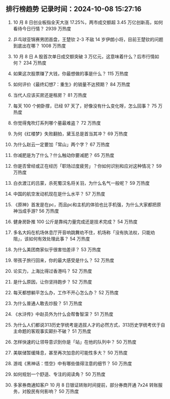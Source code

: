 
## 排行榜趋势 记录时间：2024-10-08 15:27:16
  
  1. 10 月 8 日创业板指全天大涨 17.25%，两市成交额超 3.45 万亿创新高，如何看待今日行情？ 2939 万热度
    
  2. 乒乓球亚锦赛男团首盘，王楚钦 2-3 不敌 14 岁伊朗小将，目前王楚钦的问题到底出在哪？ 1008 万热度
    
  3. 10 月 8 日 A 股首次单日成交额突破 3 万亿元，这意味着什么？后市行情如何？ 234 万热度
    
  4. 如果这次股票赚了大钱，你最想做的事是什么？ 115 万热度
    
  5. 如何评价《最终幻想7：重生》的销量不达预期？ 84 万热度
    
  6. 当代人应该买房还是租房？ 81 万热度
    
  7. 每天 100 个俯卧撑，已经 97 天了，好像没有什么变化呀，怎么回事？ 75 万热度
    
  8. 你觉得鬼吹灯系列哪个墓最难盗？ 72 万热度
    
  9. 为何《红楼梦》失败翻拍，黛玉总是首当其冲？ 69 万热度
    
  10. 为什么赵云一定要加「常山」两个字？ 67 万热度
    
  11. 你减肥是为了什么？什么触动你要减肥？ 65 万热度
    
  12. 你是否曾经或正在经历「职场过度疲劳」？你如何识别和应对这种情况？ 59 万热度
    
  13. 白衣渡江的吕蒙，杀死蜀汉名将关羽，为什么名气一般呢？ 59 万热度
    
  14. 中国的航空发动机现在是什么水平？ 57 万热度
    
  15. 《原神》首发是在pc，而且pc和主机的体验也比手机强，为什么大家都把原神当成手游? 56 万热度
    
  16. 健身房卧推 100 公斤是靠纯力量完成还是技术完成？ 54 万热度
    
  17. 多名大妈在机场休息厅开音响跳舞劝不住，机场称「没有执法权，只能劝阻」，该如何有效处理此事？ 54 万热度
    
  18. 为什么美团商家似乎很害怕差评？ 53 万热度
    
  19. 带孩子旅行回来，你的最大感受是什么？ 52 万热度
    
  20. 论实力，上海比得过香港吗？ 52 万热度
    
  21. 是什么原因，让你坚持跑步？ 52 万热度
    
  22. 每天都想躺平怎么办，工作不开心怎么办？ 52 万热度
    
  23. 为什么普通人敢去炒股？ 51 万热度
    
  24. 《水浒传》中赵员外为什么会帮鲁智深？ 51 万热度
    
  25. 为什么人们都说313历史学统考是选拔人才的必然方式，313历史学统考优于自主命题的客观事实颠扑不破？ 51 万热度
    
  26. 怎样快速的让领导意识到你是「站」在他的队列中？ 50 万热度
    
  27. 美联储暂缓降息，甚至再次加息的可能性多大？ 50 万热度
    
  28. 游戏《黑神话：悟空》中有哪些值得注意的细节？ 50 万热度
    
  29. 如何规划一个舒适、专注的阅读角？ 50 万热度
    
  30. 多家券商通知客户 10 月 8 日银证转账时间提前，部分券商开通 7x24 转账服务，对股民有何影响？ 50 万热度
    